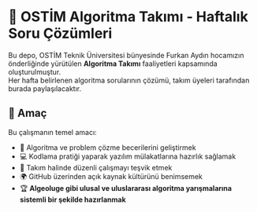 # 🌟 OSTİM Algoritma Takımı - Haftalık Soru Çözümleri

Bu depo, OSTİM Teknik Üniversitesi bünyesinde Furkan Aydın hocamızın önderliğinde yürütülen **Algoritma Takımı** faaliyetleri kapsamında oluşturulmuştur.  
Her hafta belirlenen algoritma sorularının çözümü, takım üyeleri tarafından burada paylaşılacaktır.

## 🎯 Amaç

Bu çalışmanın temel amacı:

- 🧠 Algoritma ve problem çözme becerilerini geliştirmek  
- 💻 Kodlama pratiği yaparak yazılım mülakatlarına hazırlık sağlamak  
- 🤝 Takım halinde düzenli çalışmayı teşvik etmek  
- 🌍 GitHub üzerinden açık kaynak kültürünü benimsemek  
- 🏆 **Algeoluge gibi ulusal ve uluslararası algoritma yarışmalarına sistemli bir şekilde hazırlanmak**
